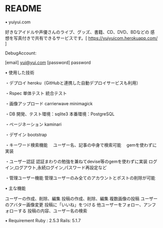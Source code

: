 # README

• yuiyui.com

  好きなアイドルや声優さんのライブ、グッズ、書籍、CD、DVD、BDなどの
  感想を写真付きで共有できるサービスです。[ https://yuiyuicom.herokuapp.com/ ]

  DebugAccount:

  [email] yui@yui.com
  [password] password

• 使用した技術
  
  ・デプロイ
      heroku（GitHubと連携した自動デプロイサービスも利用）
  
  ・Rspec
      単体テスト
      統合テスト
  
  ・画像アップロード
      carrierwave
      minimagick
  
  ・DB
      開発、テスト環境：sqlite3
      本番環境：PostgreSQL
  
  ・ページネーション
      kaminari
  
  ・デザイン
      bootstrap
    
  ・キーワード検索機能
    　ユーザー名、記事の中身で検索可能
    　gemを使わずに実装
  
  ・ユーザー認証
      認証まわりの勉強を兼ねてdevise等のgemを使わずに実装
      ログイン,ログアウト,永続ログイン,パスワード再設定など
      
  ・管理ユーザー機能
      管理ユーザーのみ全てのアカウントとポストの削除が可能
      
• 主な機能
  
  ユーザーの作成、削除、編集
  投稿の作成、削除、編集
  複数画像の投稿
  ユーザーのアバター画像変更
  投稿に「いいね」をつける
  他ユーザーをフォロー、アンフォローする
  投稿の内容、ユーザー名の検索 
  

• Requirement
   Ruby : 2.5.3
   Rails: 5.1.7